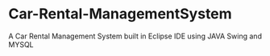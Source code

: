 # Car-Rental-ManagementSystem
A Car Rental Management System built in Eclipse IDE using JAVA Swing and MYSQL
